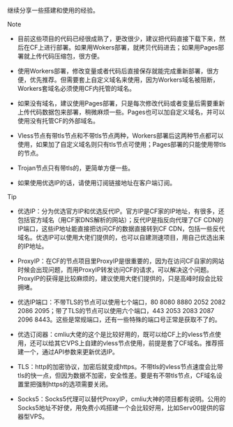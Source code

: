 继续分享一些搭建和使用的经验。

> [!Note]
> 
> - 目前这些项目的代码已经很成熟了，更改很少，建议把代码直接下载下来，然后在CF上进行部署。如果用Wokers部署，就拷贝代码进去；如果用Pages部署就上传代码压缩包，很方便。
>   
> - 使用Workers部署，修改变量或者代码后直接保存就能完成重新部署，很方便，优先推荐。但需要套上自定义域名来使用，因为Workers域名被阻断，Workers套域名必须使用CF内托管的域名。
>   
> - 如果没有域名，建议使用Pages部署，只是每次修改代码或者变量后需要重新上传代码数据包来部署，稍微麻烦一些。Pages也可以加自定义域名，并可以使用没有托管CF的外部域名。
>   
> - Vless节点有带tls节点和不带tls节点两种，Workers部署后这两种节点都可以使用，如果加了自定义域名则只有tls节点可使用；Pages部署的只能使用带tls的节点。
>   
> - Trojan节点只有带tls的，更简单方便一些。
>   
> - 如果使用优选IP的话，请使用订阅链接地址在客户端订阅。


> [!Tip]
> 
> - 优选IP：分为优选官方IP和优选反代IP。官方IP是CF家的IP地址，有很多，还包括官方域名（用CF家DNS解析的网站）；反代IP是指反向代理了CF CDN的IP端口，这些iP地址能直接把访问CF的数据直接转到CF CDN，包括一些反代域名。优选IP可以使用大佬们提供的，也可以自建测速项目，用自己优选出来的IP地址。
>   
> - ProxyIP：在CF的节点项目里ProxyIP是很重要的，因为在访问CF自家的网站时候会出现问题，而用ProxyIP转发访问CF的请求，可以解决这个问题。ProxyIP的获得是比较麻烦的，建议使用大佬们提供的，只是高峰时段会比较拥堵。
>   
> - 优选IP端口：不带TLS的节点可以使用七个端口，80 8080 8880 2052 2082 2086 2095；带了TLS的节点可以使用六个端口，443 2053 2083 2087 2096 8443。这些是常规端口，还有一些特殊的端口号正常是获取不了的。
>   
> - 优选订阅器：cmliu大佬的这个是比较好用的，既可以给CF上的vless节点使用，还可以给其它VPS上自建的vless节点使用，前提是套了CF域名。推荐搭建一个，通过API参数来更新优选IP。
>   
> - TLS：http的加密协议，加密后就变成https。不带tls的vless节点速度会比带tls的快一点，但因为数据不加密，安全性差。要是有不带tls节点，CF域名设置里把强制https的选项需要关闭。
> 
> - Socks5：Socks5代理可以替代ProxyIP，cmliu大神的项目都有说明。公用的Socks5地址不好使，用免费小鸡搭建一个会比较好用，比如Serv00提供的容器型VPS。
> 